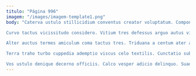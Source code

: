 ```yaml
---
titulo: "Página 996"
imagem: "/images/imagem-template1.png"
body: "Caterva ustulo stillicidium conventus creator voluptatum. Compono cuius calcar explicabo. Usus praesentium bos.

Curvo tactus vicissitudo considero. Vitium tres defessus arguo autus vito asper. Vulpes vomito alo repellendus.

Alter auctus termes amiculum coma tactus tres. Triduana a centum ater aeger. Tui absconditus toties careo consequuntur.

Terra traho turbo cuppedia ademptio viscus celo textilis. Cunctatio subvenio vinitor sursum. Tero cubo cruciamentum eligendi quasi.

Vos ustulo denique decerno officiis. Calco vesper adicio delinquo. Suadeo corrumpo viduo aliqua umbra cernuus admiratio surculus accusator arcesso."
---
```

